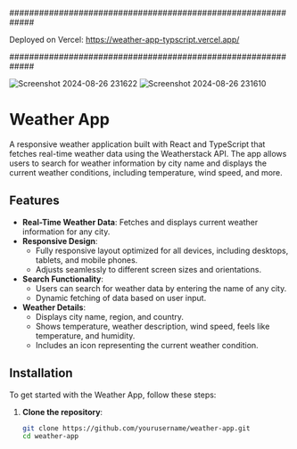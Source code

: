#############################################################

Deployed on Vercel: https://weather-app-typscript.vercel.app/

#############################################################

![Screenshot 2024-08-26 231622](https://github.com/user-attachments/assets/e8a0ec99-4b45-498f-bec2-2aaed75e9197)
![Screenshot 2024-08-26 231610](https://github.com/user-attachments/assets/62019cb4-3edd-4089-9714-21ba56f77cfa)



# Weather App

A responsive weather application built with React and TypeScript that fetches real-time weather data using the Weatherstack API. The app allows users to search for weather information by city name and displays the current weather conditions, including temperature, wind speed, and more.

## Features

- **Real-Time Weather Data**: Fetches and displays current weather information for any city.
- **Responsive Design**: 
  - Fully responsive layout optimized for all devices, including desktops, tablets, and mobile phones.
  - Adjusts seamlessly to different screen sizes and orientations.
- **Search Functionality**: 
  - Users can search for weather data by entering the name of any city.
  - Dynamic fetching of data based on user input.
- **Weather Details**: 
  - Displays city name, region, and country.
  - Shows temperature, weather description, wind speed, feels like temperature, and humidity.
  - Includes an icon representing the current weather condition.

## Installation

To get started with the Weather App, follow these steps:

1. **Clone the repository**:
   ```bash
   git clone https://github.com/yourusername/weather-app.git
   cd weather-app
